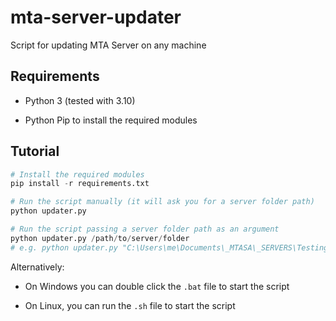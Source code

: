 # mta-server-updater

Script for updating MTA Server on any machine

## Requirements

- Python 3 (tested with 3.10)

- Python Pip to install the required modules

## Tutorial

```py
# Install the required modules
pip install -r requirements.txt
```

```py
# Run the script manually (it will ask you for a server folder path)
python updater.py
```

```py
# Run the script passing a server folder path as an argument
python updater.py /path/to/server/folder
# e.g. python updater.py "C:\Users\me\Documents\_MTASA\_SERVERS\Testing1\server
```

Alternatively:

- On Windows you can double click the `.bat` file to start the script

- On Linux, you can run the `.sh` file to start the script
